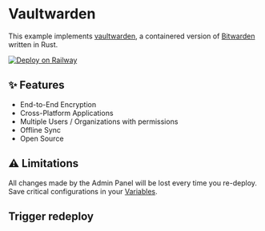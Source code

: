 # Vaultwarden

This example implements [vaultwarden](https://github.com/dani-garcia/vaultwarden/wiki), a containered version of [Bitwarden](https://bitwarden.com) written in Rust.

[![Deploy on Railway](https://railway.app/button.svg)](https://railway.app/new/template/vaultwarden)

## ✨ Features

- End-to-End Encryption
- Cross-Platform Applications
- Multiple Users / Organizations with permissions
- Offline Sync
- Open Source

## ⚠️ Limitations

All changes made by the Admin Panel will be lost every time you re-deploy. Save critical configurations in your [Variables](https://github.com/dani-garcia/vaultwarden/blob/main/.env.template).

## Trigger redeploy
